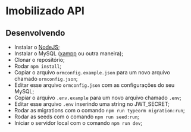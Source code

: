 # Imobilizado API

## Desenvolvendo

* Instalar o [NodeJS](https://nodejs.org);
* Instalar o MySQL ([xampp](https://www.apachefriends.org/pt_br/index.html) ou outra maneira);
* Clonar o repositório;
* Rodar `npm install`;
* Copiar o arquivo `ormconfig.example.json` para um novo arquivo chamado `ormconfig.json`;
* Editar esse arquivo `ormconfig.json` com as configurações do seu MySQL;
* Copiar o arquivo `.env.example` para um novo arquivo chamado `.env`;
* Editar esse arquivo `.env` inserindo uma string no JWT_SECRET;
* Rodar as migrations com o comando `npm run typeorm migration:run`;
* Rodar as seeds com o comando `npm run seed:run`;
* Iniciar o servidor local com o comando `npm run dev`;
